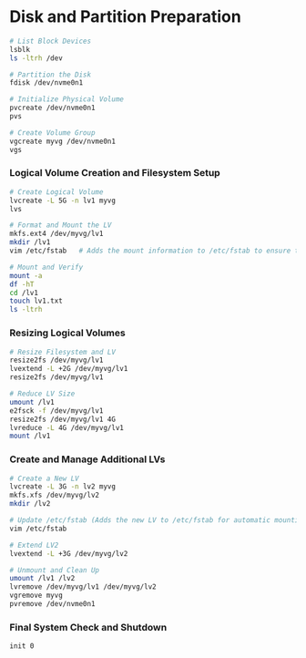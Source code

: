 # Disk and Partition Preparation

```sh
# List Block Devices
lsblk
ls -ltrh /dev

# Partition the Disk
fdisk /dev/nvme0n1

# Initialize Physical Volume
pvcreate /dev/nvme0n1
pvs

# Create Volume Group
vgcreate myvg /dev/nvme0n1
vgs
```

### Logical Volume Creation and Filesystem Setup

```sh
# Create Logical Volume
lvcreate -L 5G -n lv1 myvg
lvs

# Format and Mount the LV
mkfs.ext4 /dev/myvg/lv1
mkdir /lv1
vim /etc/fstab   # Adds the mount information to /etc/fstab to ensure the LV is mounted automatically

# Mount and Verify
mount -a
df -hT
cd /lv1
touch lv1.txt
ls -ltrh
```

### Resizing Logical Volumes

```sh
# Resize Filesystem and LV
resize2fs /dev/myvg/lv1
lvextend -L +2G /dev/myvg/lv1
resize2fs /dev/myvg/lv1

# Reduce LV Size
umount /lv1
e2fsck -f /dev/myvg/lv1
resize2fs /dev/myvg/lv1 4G
lvreduce -L 4G /dev/myvg/lv1
mount /lv1
```

### Create and Manage Additional LVs

```sh
# Create a New LV
lvcreate -L 3G -n lv2 myvg
mkfs.xfs /dev/myvg/lv2
mkdir /lv2

# Update /etc/fstab (Adds the new LV to /etc/fstab for automatic mounting)
vim /etc/fstab

# Extend LV2
lvextend -L +3G /dev/myvg/lv2

# Unmount and Clean Up
umount /lv1 /lv2
lvremove /dev/myvg/lv1 /dev/myvg/lv2
vgremove myvg
pvremove /dev/nvme0n1
```

### Final System Check and Shutdown

```sh
init 0
```
